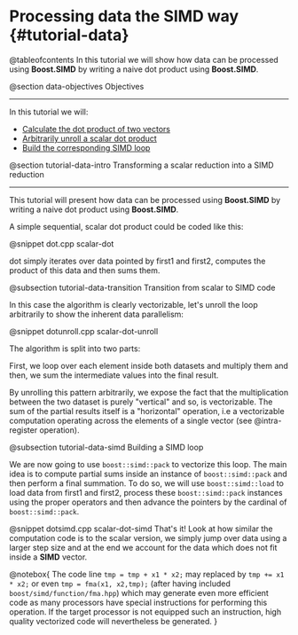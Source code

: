 Processing data the SIMD way {#tutorial-data}
=========

@tableofcontents
In this tutorial we will show how data can be processed using **Boost.SIMD**
by writing a naive dot product using **Boost.SIMD**.

@section data-objectives Objectives

-------------------------------------

In this tutorial we will:
- [Calculate the dot product of two vectors](#tutorial-data-intro )
- [Arbitrarily unroll a scalar dot product](#tutorial-data-transition)
- [Build the corresponding SIMD loop](#tutorial-data-simd)

@section tutorial-data-intro Transforming a scalar reduction into a SIMD reduction

-------------------------------------

This tutorial will present how data can be processed using **Boost.SIMD** by writing a naive dot
product using **Boost.SIMD**.

A simple sequential, scalar dot product could be coded like this:

@snippet dot.cpp scalar-dot

dot simply iterates over data pointed by first1 and first2, computes the product of this
data and then sums them.

@subsection tutorial-data-transition Transition from scalar to SIMD code

In this case the algorithm is clearly vectorizable, let's unroll the loop arbitrarily to show the
inherent data parallelism:

@snippet dotunroll.cpp scalar-dot-unroll

The algorithm is split into two parts:

First, we loop over each element inside both datasets and multiply them and then, we sum the
intermediate values into the final result.

By unrolling this pattern arbitrarily, we expose the fact that the multiplication between the two
dataset is purely "vertical" and so, is vectorizable. The sum of the partial results itself is a
"horizontal" operation, i.e a vectorizable computation operating across the elements of a single
vector (see @intra-register operation).

@subsection tutorial-data-simd Building a SIMD loop

We are now going to use `boost::simd::pack` to vectorize this loop. The main idea is to compute
partial sums inside an instance of `boost::simd::pack` and then perform a final summation. To do so,
we will use `boost::simd::load` to load data from first1 and first2, process these `boost::simd::pack`
instances using the proper operators and then advance the pointers by the cardinal of `boost::simd::pack`.

@snippet dotsimd.cpp scalar-dot-simd
That's it! Look at how similar the computation code is to the scalar version, we simply jump over data
using a larger step size and at the end we account for the data which does not fit inside a __SIMD__
vector.

@notebox{
The code line `tmp = tmp + x1 * x2;` may replaced by
`tmp += x1 * x2;` or even `tmp = fma(x1, x2,tmp);` (after having included `boost/simd/function/fma.hpp`)
which may generate even more efficient code as many processors have special instructions for performing
this operation. If the target processor is not equipped such an instruction, high quality vectorized
code will nevertheless be generated.
}
